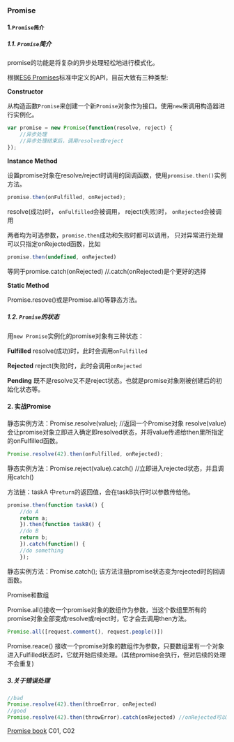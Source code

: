 ### Promise

#### 1.`Promise简介`

##### 1.1. `Promise`简介

promise的功能是将复杂的异步处理轻松地进行模式化。

根据[ES6 Promises](/)标准中定义的API，目前大致有三种类型:

<strong>Constructor</strong><br>

从构造函数<code>Promise</code>来创建一个新<code>Promise</code>对象作为接口。使用<code>new</code>来调用构造器进行实例化。

~~~js
var promise = new Promise(function(resolve, reject) {
	//异步处理
	//异步处理结束后，调用resolve或reject
});
~~~

<strong>Instance Method</strong><br>

设置promise对象在resolve/reject时调用的回调函数，使用<code>promsise.then()</code>实例方法。

~~~js
promise.then(onFulfilled, onRejected);
~~~

resolve(成功)时，
	<code>onFulfilled</code>会被调用，
reject(失败)时，
	<code>onRejected</code>会被调用

两者均为可选参数，<code>promise.then</code>成功和失败时都可以调用，
只对异常进行处理可以只指定onRejected函数，比如

~~~js
promise.then(undefined, onRejected)
~~~

等同于promise.catch(onRejected) //.catch(onRejected)是个更好的选择

<strong>Static Method</strong><br>

Promise.resove()或是Promise.all()等静态方法。

##### 1.2. `Promise`的状态

用<code>new Promise</code>实例化的promise对象有三种状态：

<strong>Fulfilled</strong>
	resolve(成功)时，此时会调用<code>onFulfilled</code>

<strong>Rejected</strong>
	reject(失败)时，此时会调用<code>onRejected</code>

<strong>Pending</strong>
	既不是resolve又不是reject状态。也就是promise对象刚被创建后的初始化状态等。

#### 2. 实战Promise

静态实例方法：Promise.resolve(value); //返回一个Promise对象
resolve(value)会让promise对象立即进入确定即resolved状态，并将value传递给then里所指定的onFulfilled函数。

~~~js
Promise.resolve(42).then(onFulfilled, onRejected);
~~~

静态实例方法：Promise.reject(value).catch() //立即进入rejected状态，并且调用catch()

方法链：taskA 中<code>return</code>的返回值，会在taskB执行时以参数传给他。

~~~js
promise.then(function taskA() {	
	//do A
	return a;
	}).then(function taskB() {
	//do B
	return b;
	}).catch(function() {
	//do something
	});
~~~

静态实例方法：Promise.catch(); 该方法注册promise状态变为rejected时的回调函数。

Promise和数组

Promise.all()接收一个promise对象的数组作为参数，当这个数组里所有的promise对象全部变成resolve或reject时，它才会去调用then方法。

~~~js
Promise.all([request.comment(), request.people()])
~~~

Promise.reace()
接收一个promise对象的数组作为参数，只要数组里有一个对象进入Fulfilled状态时，它就开始后续处理。(其他promise会执行，但对后续的处理不会重复)

##### 3.关于错误处理
~~~js
//bad
Promise.resolve(42).then(throeError, onRejected)
//good
Promise.resolve(42).then(throwError).catch(onRejected) //onRejected可以捕获throwError中的error
~~~


[Promise book](http://liubin.org/promises-book/) C01, C02






